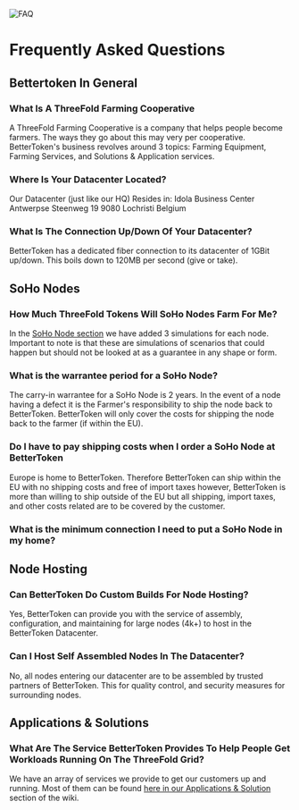 ![FAQ](https://images.unsplash.com/photo-1517354690409-ff59e0aa4558?ixlib=rb-1.2.1&ixid=eyJhcHBfaWQiOjEyMDd9&auto=format&fit=crop&w=900)

# Frequently Asked Questions

## Bettertoken In General

### What Is A ThreeFold Farming Cooperative
A ThreeFold Farming Cooperative is a company that helps people become farmers.
The ways they go about this may very per cooperative.
BetterToken's business revolves around 3 topics: Farming Equipment, Farming Services, and Solutions & Application services.

### Where Is Your Datacenter Located?
Our Datacenter (just like our HQ)
Resides in:
Idola Business Center
Antwerpse Steenweg 19
9080 Lochristi 
Belgium

### What Is The Connection Up/Down Of Your Datacenter?
BetterToken has a dedicated fiber connection to its datacenter of 1GBit up/down.
This boils down to 120MB per second (give or take).

## SoHo Nodes

### How Much ThreeFold Tokens Will SoHo Nodes Farm For Me?
In the [SoHo Node section](soho_nodes.md) we have added 3 simulations for each node.
Important to note is that these are simulations of scenarios that could happen but should not be looked at as a guarantee in any shape or form.

### What is the warrantee period for a SoHo Node?
The carry-in warrantee for a SoHo Node is 2 years.
In the event of a node having a defect it is the Farmer's responsibility to ship the node back to BetterToken.
BetterToken will only cover the costs for shipping the node back to the farmer (if within the EU).

### Do I have to pay shipping costs when I order a SoHo Node at BetterToken
Europe is home to BetterToken.
Therefore BetterToken can ship within the EU with no shipping costs and free of import taxes however, BetterToken is more than willing to ship outside of the EU but all shipping, import taxes, and other costs related are to be covered by the customer.

### What is the minimum connection I need to put a SoHo Node in my home?



## Node Hosting

### Can BetterToken Do Custom Builds For Node Hosting?
Yes, BetterToken can provide you with the service of assembly, configuration, and maintaining for large nodes (4k+) to host in the BetterToken Datacenter.

### Can I Host Self Assembled Nodes In The Datacenter?
No, all nodes entering our datacenter are to be assembled by trusted partners of BetterToken. This for quality control, and security measures for surrounding nodes.

## Applications & Solutions

### What Are The Service BetterToken Provides To Help People Get Workloads Running On The ThreeFold Grid?
We have an array of services we provide to get our customers up and running.
Most of them can be found [here in our Applications & Solution](solutions_applications.md) section of the wiki.



